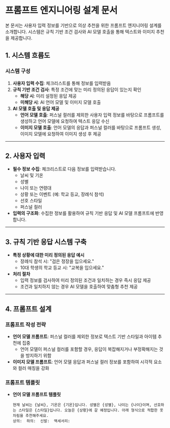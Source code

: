 # 프롬프트 엔지니어링 설계 문서

본 문서는 사용자 입력 정보를 기반으로 의상 추천을 위한 프롬프트 엔지니어링 설계를 소개합니다. 시스템은 규칙 기반 조건 검사와 AI 모델 호출을 통해 텍스트와 이미지 추천을 제공합니다.

## 1. 시스템 흐름도

### 시스템 구성

1. **사용자 입력 수집**: 체크리스트를 통해 정보를 입력받음
2. **규칙 기반 조건 검사**: 특정 조건에 맞는 미리 정의된 응답이 있는지 확인
   - **해당 시**: 미리 설정된 응답 제공
   - **미해당 시**: AI 언어 모델 및 이미지 모델 호출
3. **AI 모델 호출 및 응답 제공**
   - **언어 모델 호출**: 퍼스널 컬러를 제외한 사용자 입력 정보를 바탕으로 프롬프트를 생성하고 언어 모델에 요청하여 텍스트 응답 수신
   - **이미지 모델 호출**: 언어 모델의 응답과 퍼스널 컬러를 바탕으로 프롬프트 생성, 이미지 모델에 요청하여 이미지 생성 후 제공

---

## 2. 사용자 입력

- **필수 정보 수집**: 체크리스트로 다음 정보를 입력받습니다.
  - 날씨 및 기온
  - 성별
  - 나이 또는 연령대
  - 상황 또는 이벤트 (예: 학교 등교, 장례식 참석)
  - 선호 스타일
  - 퍼스널 컬러
- **입력의 구조화**: 수집한 정보를 활용하여 규칙 기반 응답 및 AI 모델 프롬프트에 반영합니다.

---

## 3. 규칙 기반 응답 시스템 구축

- **특정 상황에 대한 미리 정의된 응답 예시**
  - 장례식 참석 시: "검은 정장을 입으세요."
  - 10대 학생의 학교 등교 시: "교복을 입으세요."
- **처리 절차**
  - 입력 정보를 검사하여 미리 정의된 조건과 일치하는 경우 즉시 응답 제공
  - 조건과 일치하지 않는 경우 AI 모델을 호출하여 맞춤형 추천 제공

---

## 4. 프롬프트 설계

### 프롬프트 작성 전략

- **언어 모델 프롬프트**: 퍼스널 컬러를 제외한 정보로 텍스트 기반 스타일과 아이템 추천에 집중
  - 언어 모델이 퍼스널 컬러를 포함할 경우, 응답이 복잡해지거나 부정확해지는 것을 방지하기 위함
- **이미지 모델 프롬프트**: 언어 모델 응답과 퍼스널 컬러 정보를 포함하여 시각적 요소와 컬러 매칭을 강화

### 프롬프트 템플릿

- **언어 모델 프롬프트 템플릿**
   ```plaintext
   현재 날씨는 {날씨}, 기온은 {기온}입니다. 성별은 {성별}, 나이는 {나이}이며, 선호하는 스타일은 {스타일}입니다. 오늘은 {상황}에 갈 예정입니다. 아래 형식으로 적합한 옷차림을 추천해주세요.
   상의:  하의:  신발:  액세서리:
